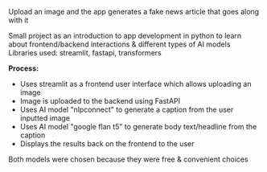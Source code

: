 Upload an image and the app generates a fake news article that goes along with it

Small project as an introduction to app development in python  to learn about frontend/backend interactions & different types of AI models  
Libraries used: streamlit, fastapi, transformers  
  
**Process:**
- Uses streamlit as a frontend user interface which allows uploading an image
- Image is uploaded to the backend using FastAPI
- Uses AI model "nlpconnect" to generate a caption from the user inputted image
- Uses AI model "google flan t5" to generate body text/headline from the caption
- Displays the results back on the frontend to the user

Both models were chosen because they were free & convenient choices

